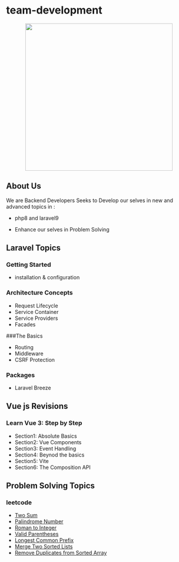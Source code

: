 # team-development
<p align="center"><a href="https://laravel.com" target="_blank"><img src="https://techwisegroup.com/wp-content/uploads/2020/07/Depositphotos_223016200_l-2015.jpg" width="400"></a></p>

## About Us

We are Backend Developers Seeks to Develop our selves in new and advanced topics in : 

- php8 and laravel9

- Enhance our selves in Problem Solving

## Laravel Topics

### Getting Started

- installation & configuration

### Architecture Concepts

- Request Lifecycle
- Service Container
- Service Providers
- Facades

###The Basics
- Routing
- Middleware
- CSRF Protection


### Packages

- Laravel Breeze


## Vue js Revisions
### Learn Vue 3: Step by Step
- Section1: Absolute Basics
- Section2: Vue Components
- Section3: Event Handling
- Section4: Beynod the basics
- Section5: Vite
- Section6: The Composition API

## Problem Solving Topics
### leetcode
- <a href="https://leetcode.com/problems/two-sum/"> Two Sum </a>
- <a href="https://leetcode.com/problems/palindrome-number/"> Palindrome Number </a>
- <a href="https://leetcode.com/problems/roman-to-integer/"> Roman to Integer </a>
- <a href="https://leetcode.com/problems/valid-parentheses/"> Valid Parentheses</a>
- <a href="https://leetcode.com/problems/longest-common-prefix/">  Longest Common Prefix</a>
- <a href="https://leetcode.com/problems/merge-two-sorted-lists/">Merge Two Sorted Lists</a>
- <a href="https://leetcode.com/problems/remove-duplicates-from-sorted-array/"> Remove Duplicates from Sorted Array </a>
